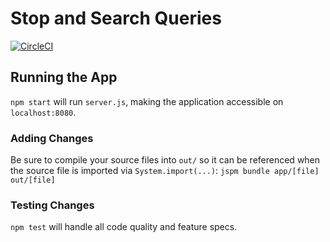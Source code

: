 # Stop and Search Queries

[![CircleCI](https://circleci.com/gh/kWhittington/stop_and_search.svg?style=svg)](https://circleci.com/gh/kWhittington/stop_and_search)

## Running the App

`npm start` will run `server.js`, making the application accessible on
`localhost:8080`.

### Adding Changes

Be sure to compile your source files into `out/` so it can be referenced when
the source file is imported via `System.import(...)`:
`jspm bundle app/[file] out/[file]`

### Testing Changes

`npm test` will handle all code quality and feature specs.
